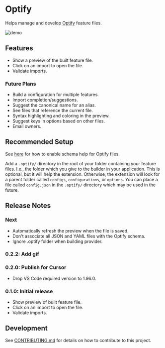 # Optify

Helps manage and develop [Optify] feature files.

![demo](https://raw.githubusercontent.com/juharris/optify/refs/heads/main/vscode/extension/assets/demo.gif)

## Features

* Show a preview of the built feature file.
* Click on an import to open the file.
* Validate imports.

### Future Plans

* Build a configuration for multiple features.
* Import completion/suggestions.
* Suggest the canonical name for an alias.
* See files that reference the current file.
* Syntax highlighting and coloring in the preview.
* Suggest keys in options based on other files.
* Email owners.

## Recommended Setup

See [here](https://github.com/juharris/optify?tab=readme-ov-file#schema-help) for how to enable schema help for Optify files.

Add a `.optify/` directory in the root of your folder containing your feature files.
I.e., the folder which you give to the builder in your application.
This is optional, but it will help the extension.
Otherwise, the extension will look for a parent folder called `configs`, `configurations`, or `options`.
You can place a file called `config.json` in the `.optify/` directory which may be used in the future.

## Release Notes

### Next
* Automatically refresh the preview when the file is saved.
* Don't associate all JSON and YAML files with the Optify schema.
* Ignore .optify folder when building provider.

### 0.2.2: Add gif

### 0.2.0: Publish for Cursor

* Drop VS Code required version to 1.96.0.

### 0.1.0: Initial release

* Show preview of built feature file.
* Click on an import to open the file.
* Validate imports.

## Development

See [CONTRIBUTING.md](./CONTRIBUTING.md) for details on how to contribute to this project.

[optify]: https://github.com/juharris/optify